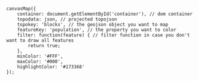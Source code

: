     canvasMap({
        container: document.getElementById('container'), // dom container
        topodata: json, // projected topojson
        topokey: 'blocks', // the geojson object you want to map
        featureKey: 'population', // the property you want to color
        filter: function(feature) { // filter function in case you don't want to draw all features
            return true;
        },
        minColor: '#FFF',
        maxColor: '#000',
        highlightColor: '#173368'
    });
